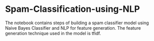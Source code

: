 # Spam-Classification-using-NLP

The notebook contains steps of building a spam classifier model using Naive Bayes Classifier and NLP for feature generation.
The feature generation technique used in the model is tfidf.

